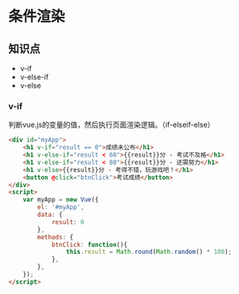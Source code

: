 条件渲染
========

## 知识点

* v-if
* v-else-if
* v-else

### v-if

判断vue.js的变量的值，然后执行页面渲染逻辑。（if-elseif-else）

~~~html
<div id="myApp">
    <h1 v-if="result == 0">成绩未公布</h1>
    <h1 v-else-if="result < 60">{{result}}分 - 考试不及格</h1>
    <h1 v-else-if="result < 80">{{result}}分 - 还需努力</h1>
    <h1 v-else>{{result}}分 - 考得不错，玩游戏吧！</h1>
    <button @click="btnClick">考试成绩</button>
</div>
<script>
    var myApp = new Vue({
        el: '#myApp', 
        data: {
            result: 0
        },
        methods: {
            btnClick: function(){
                this.result = Math.round(Math.random() * 100);
            },
        },
    });
</script>
~~~

